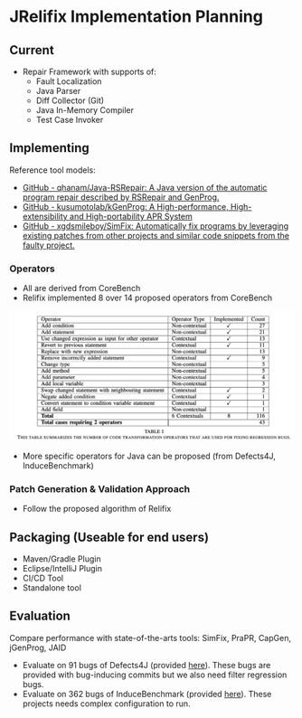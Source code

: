 # JRelifix Implementation Planning
## Current
* Repair Framework with supports of:
	* Fault Localization
	* Java Parser
	* Diff Collector (Git)
	* Java In-Memory Compiler
	* Test Case Invoker
	
## Implementing
Reference tool models:
* [GitHub - qhanam/Java-RSRepair: A Java version of the automatic program repair described by RSRepair and GenProg.](https://github.com/qhanam/Java-RSRepair)
* [GitHub - kusumotolab/kGenProg: A High-performance, High-extensibility and High-portability APR System](https://github.com/kusumotolab/kGenProg)
* [GitHub - xgdsmileboy/SimFix: Automatically fix programs by leveraging existing patches from other projects and similar code snippets from the faulty project.](https://github.com/xgdsmileboy/SimFix)

### Operators
* All are derived from CoreBench
* Relifix implemented 8 over 14 proposed operators from CoreBench

![](doc/relifix_operators.png)

* More specific operators for Java can be proposed (from Defects4J, InduceBenchmark)

### Patch Generation & Validation Approach
* Follow the proposed algorithm of Relifix
## Packaging (Useable for end users)
* Maven/Gradle Plugin
* Eclipse/IntelliJ Plugin
* CI/CD Tool
* Standalone tool

## Evaluation
Compare performance with state-of-the-arts tools: SimFix, PraPR, CapGen, jGenProg, JAID 
* Evaluate on 91 bugs of Defects4J (provided [here](https://github.com/justinwm/InduceBenchmark/blob/master/Defects4J.csv)). These bugs are provided with bug-inducing commits but we also need filter regression bugs.
* Evaluate on 362 bugs of InduceBenchmark (provided [here](https://github.com/justinwm/InduceBenchmark)). These projects needs complex configuration to run.
